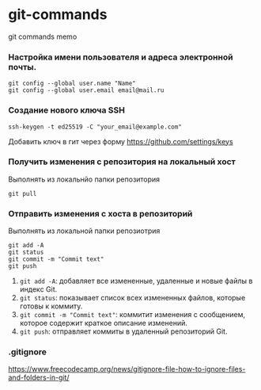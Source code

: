 # git-commands
git commands memo


### Настройка имени пользователя и адреса электронной почты.
```
git config --global user.name "Name"
git config --global user.email email@mail.ru
```

### Создание нового ключа SSH
```
ssh-keygen -t ed25519 -C "your_email@example.com"
```
Добавить ключ в гит через форму https://github.com/settings/keys


### Получить изменения с репозитория на локальный хост
Выполнять из локальнйо папки репозитория
```
git pull
```

### Отправить изменения с хоста в репозиторий
Выполнять из локальной папки репозиотрия
```
git add -A
git status
git commit -m "Commit text"
git push
```
1. `git add -A`: добавляет все измененные, удаленные и новые файлы в индекс Git.
2. `git status`: показывает список всех измененных файлов, которые готовы к коммиту.
3. `git commit -m "Commit text"`: коммитит изменения с сообщением, которое содержит краткое описание изменений.
4. `git push`: отправляет коммиты в удаленный репозиторий Git.

### .gitignore
https://www.freecodecamp.org/news/gitignore-file-how-to-ignore-files-and-folders-in-git/
